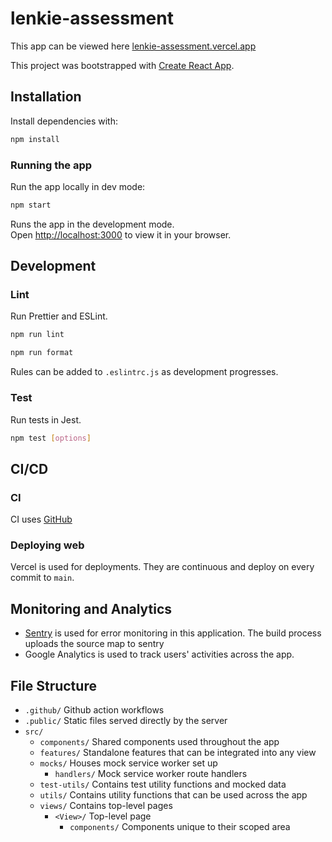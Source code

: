 # lenkie-assessment

This app can be viewed here [lenkie-assessment.vercel.app](https://lenkie-assessment.vercel.app)

This project was bootstrapped with [Create React App](https://github.com/facebook/create-react-app).

## Installation

Install dependencies with:

```sh
npm install
```

### Running the app

Run the app locally in dev mode:

```sh
npm start
```

Runs the app in the development mode.\
Open [http://localhost:3000](http://localhost:3000) to view it in your browser.

## Development

### Lint

Run Prettier and ESLint.

```sh
npm run lint
```

```sh
npm run format
```

Rules can be added to `.eslintrc.js` as development progresses.

### Test

Run tests in Jest.

```sh
npm test [options]
```

## CI/CD

### CI

CI uses [GitHub](https://github.com/ojslick/lenkie-assessment/tree/main/.github)

### Deploying web

Vercel is used for deployments. They are continuous and deploy on every commit to `main`.

## Monitoring and Analytics

-   [Sentry](https://sentry.io) is used for error monitoring in this application. The build process uploads the source map to sentry
-   Google Analytics is used to track users' activities across the app.

## File Structure

-   `.github/` Github action workflows
-   `.public/` Static files served directly by the server
-   `src/`
    -   `components/` Shared components used throughout the app
    -   `features/` Standalone features that can be integrated into any view
    -   `mocks/` Houses mock service worker set up
        -   `handlers/` Mock service worker route handlers
    -   `test-utils/` Contains test utility functions and mocked data
    -   `utils/` Contains utility functions that can be used across the app
    -   `views/` Contains top-level pages
        -   `<View>/` Top-level page
            -   `components/` Components unique to their scoped area      
